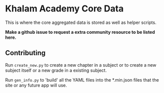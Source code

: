 # Khalam Academy Core Data

This is where the core aggregated data is stored as well as helper scripts.

**Make a github issue to request a extra community resource to be listed here.**

## Contributing

Run ``create_new.py`` to create a new chapter in a subject or to create a new subject itself or a new grade in a existing subject.

Run ``gen_info.py`` to 'build' all the YAML files into the *.min.json files that the site or any future app will use.